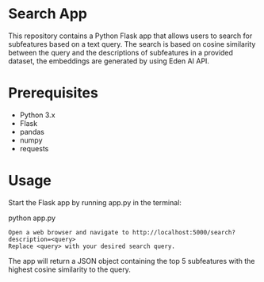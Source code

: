 # Search App

This repository contains a Python Flask app that allows users to search for subfeatures based on a text query. The search is based on cosine similarity between the query and the descriptions of subfeatures in a provided dataset, the embeddings are generated by using Eden AI API.

# Prerequisites
- Python 3.x
- Flask
- pandas
- numpy
- requests
    
# Usage 

Start the Flask app by running app.py in the terminal:

python app.py

    Open a web browser and navigate to http://localhost:5000/search?description=<query>
    Replace <query> with your desired search query.

The app will return a JSON object containing the top 5 subfeatures with the highest cosine similarity to the query.
